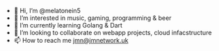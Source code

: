 - 👋 Hi, I’m @melatonein5
- 👀 I’m interested in music, gaming, programming & beer
- 🌱 I’m currently learning Golang & Dart
- 💞️ I’m looking to collaborate on webapp projects, cloud infacstructure
- 📫 How to reach me jmn@jmnetwork.uk

<!---
melatonein5/melatonein5 is a ✨ special ✨ repository because its `README.md` (this file) appears on your GitHub profile.
You can click the Preview link to take a look at your changes.
--->
